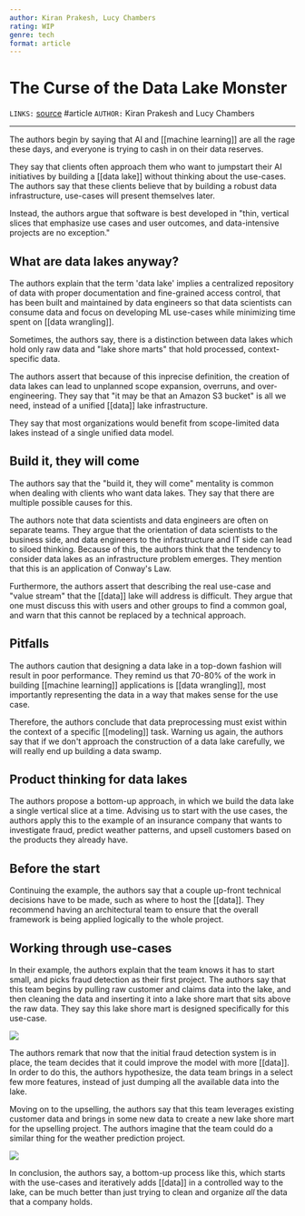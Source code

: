 ```yaml
---
author: Kiran Prakesh, Lucy Chambers
rating: WIP 
genre: tech
format: article
---
```

# The Curse of the Data Lake Monster
`LINKS:` [source](https://www.thoughtworks.com/insights/blog/curse-data-lake-monster)
#article
`AUTHOR:` Kiran Prakesh and Lucy Chambers

---
The authors begin by saying that AI and [[machine learning]] are all the rage these days, and everyone is trying to cash in on their data reserves.

They say that clients often approach them who want to jumpstart their AI initiatives by building a [[data lake]] without thinking about the use-cases. The authors say that these clients believe that by building a robust data infrastructure, use-cases will present themselves later.

Instead, the authors argue that software is best developed in "thin, vertical slices that emphasize use cases and user outcomes, and data-intensive projects are no exception." 

## What are data lakes anyway?
The authors explain that the term 'data lake' implies a centralized repository of data with proper documentation and fine-grained access control, that has been built and maintained by data engineers so that data scientists can consume data and focus on developing ML use-cases while minimizing time spent on [[data wrangling]]. 

Sometimes, the authors say, there is a distinction between data lakes which hold only raw data and "lake shore marts" that hold processed, context-specific data. 

The authors assert that because of this inprecise definition, the creation of data lakes can lead to unplanned scope expansion, overruns, and over-engineering. They say that "it may be that an Amazon S3 bucket" is all we need, instead of a unified [[data]] lake infrastructure.

They say that most organizations would benefit from scope-limited data lakes instead of a single unified data model.

## Build it, they will come
The authors say that the "build it, they will come" mentality is common when dealing with clients who want data lakes. They say that there are multiple possible causes for this.

The authors note that data scientists and data engineers are often on separate teams. They argue that the orientation of data scientists to the business side, and data engineers to the infrastructure and IT side can lead to siloed thinking. Because of this, the authors think that the tendency to consider data lakes as an infrastructure problem emerges. They mention that this is an application of Conway's Law. 

Furthermore, the authors assert that describing the real use-case and "value stream" that the [[data]] lake will address is difficult. They argue that one must discuss this with users and other groups to find a common goal, and warn that this cannot be replaced by a technical approach.

## Pitfalls
The authors caution that designing a data lake in a top-down fashion will result in poor performance. They remind us that 70-80% of the work in building [[machine learning]] applications is [[data wrangling]], most importantly representing the data in a way that makes sense for the use case. 

Therefore, the authors conclude that data preprocessing must exist within the context of a specific [[modeling]] task. Warning us again, the authors say that if we don't approach the construction of a data lake carefully, we will really end up building a data swamp.

## Product thinking for data lakes
The authors propose a bottom-up approach, in which we build the data lake a single vertical slice at a time. Advising us to start with the use cases, the authors apply this to the example of an insurance company that wants to investigate fraud, predict weather patterns, and upsell customers based on the products they already have.

## Before the start
Continuing the example, the authors say that a couple up-front technical decisions have to be made, such as where to host the [[data]]. They recommend having an architectural team to ensure that the overall framework is being applied logically to the whole project. 

## Working through use-cases
In their example, the authors explain that the team knows it has to start small, and picks fraud detection as their first project. The authors say that this team begins by pulling raw customer and claims data into the lake, and then cleaning the data and inserting it into a lake shore mart that sits above the raw data. They say this lake shore mart is designed specifically for this use-case.

<img src='https://www.thoughtworks.com/content/dam/thoughtworks/images/photography/inline-image/insights/blog/data-engineering/blg_inline_curse_data_lake_monster.png'>

The authors remark that now that the initial fraud detection system is in place, the team decides that it could improve the model with more [[data]]. In order to do this, the authors hypothesize, the data team brings in a select few more features, instead of just dumping all the available data into the lake.

Moving on to the upselling, the authors say that this team leverages existing customer data and brings in some new data to create a new lake shore mart for the upselling project. The authors imagine that the team could do a similar thing for the weather prediction project.

<img src="https://www.thoughtworks.com/content/dam/thoughtworks/images/photography/inline-image/insights/blog/data-engineering/blg_inline_curse_data_lake_monster_02.png">

In conclusion, the authors say, a bottom-up process like this, which starts with the use-cases and iteratively adds [[data]] in a controlled way to the lake, can be much better than just trying to clean and organize *all* the data that a company holds. 